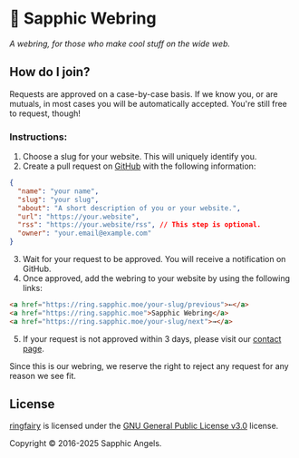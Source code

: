 # 🌸 Sapphic Webring
*A webring, for those who make cool stuff on the wide web.*

## How do I join?

Requests are approved on a case-by-case basis. If we know you, or are mutuals, in most cases you will be automatically accepted. You're still free to request, though!

### Instructions:

1. Choose a slug for your website. This will uniquely identify you.
2. Create a pull request on [GitHub](https://github.com/SapphoSys/webring) with the following information:
```json
{
  "name": "your name",
  "slug": "your slug",
  "about": "A short description of you or your website.",
  "url": "https://your.website",
  "rss": "https://your.website/rss", // This step is optional.
  "owner": "your.email@example.com"
}
```
3. Wait for your request to be approved. You will receive a notification on GitHub.
4. Once approved, add the webring to your website by using the following links:
```html
<a href="https://ring.sapphic.moe/your-slug/previous">←</a>
<a href="https://ring.sapphic.moe">Sapphic Webring</a>
<a href="https://ring.sapphic.moe/your-slug/next">→</a>
```
5. If your request is not approved within 3 days, please visit our [contact page](https://sapphic.moe/contact).

Since this is our webring, we reserve the right to reject any request for any reason we see fit.

## License
[ringfairy](https://github.com/k3rs3d/ringfairy) is licensed under the [GNU General Public License v3.0](LICENSE) license.

Copyright © 2016-2025 Sapphic Angels.